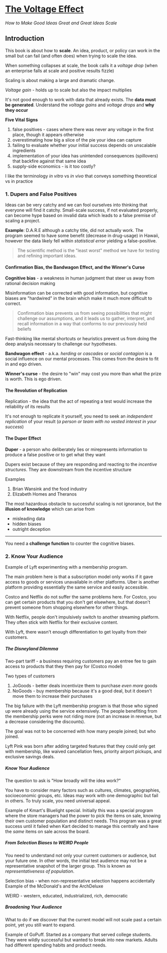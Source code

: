 # [The Voltage Effect](https://www.amazon.com/Voltage-Effect-Ideas-Great-Scale/dp/0593239482/)
*How to Make Good Ideas Great and Great Ideas Scale*

## Introduction

This book is about how to **scale**.  An idea, product, or policy can work in the small but can fail (and often does) when trying to scale the idea.  

When something collapses at scale, the book calls it a *voltage drop* (when an enterprise falls at scale and positive results fizzle)

Scaling is about making a large and dramatic change.

*Voltage gain* - holds up to scale but also the impact multiplies

It's not good enough to work with data that already exists.  The **data must be generated**.  Understand the *voltage gains* and *voltage drops* and **why they occur**

**Five Vital Signs**
1. false positives - cases where there was never any voltage in the first place, though it appears otherwise
2. overestimating how big a slice of the pie your idea can capture
3. failing to evaluate whether your initial success depends on unscalable ingredients
4. implementation of your idea has unintended consequences (spillovers) that backfire against that same idea
5. supply-side economics - is it too costly?

I like the terminology *in vitro* vs *in vivo* that conveys something theoretical vs in practice

### 1. Dupers and False Positives

Ideas can be very catchy and we can fool ourselves into thinking that everyone will find it catchy.  Small-scale success, if not evaluated properly, can become hype based on invalid data which leads to a false premise of scaling a project.

**Example**: D.A.R.E although a catchy title, did not actually work.  The program seemed to have some benefit (decrease in drug-usage) in Hawaii, however the data likely fell within *statistical error* yielding a false-positive.  

> The scientific method is the "least worst" method we have for testing and refining important ideas.  

#### Confirmation Bias, the Bandwagon Effect, and the Winner's Curse

**Cognitive bias** - a weakness in human judgment that steer us away from rational decision making

Misinformation can be corrected with good information, but cognitive biases are "hardwired" in the brain which make it much more difficult to correct.

> Confirmation bias prevents us from seeing possibilities that might challenge our assumptions, and it leads us to gather, interpret, and recall information in a way that conforms to our previously held beliefs

Fast-thinking like mental shortcuts or heuristics prevent us from doing the deep analysis necessary to challenge our hypotheses.

**Bandwagon effect** - a.k.a. *herding* or *cascades* or *social contagion* is a social influence on our mental processes.  This comes from the desire to fit in and ego driven.

**Winner's curse** - the desire to "win" may cost you more than what the prize is worth.  This is ego driven.

#### The Revolution of Replication

Replication - the idea that the act of repeating a test would increase the reliability of its results

It's not enough to replicate it yourself, you need to seek an *independent replication* of your result (*a person or team with no vested interest in your success*)

#### The Duper Effect

**Duper** - a person who deliberately lies or mirepresents information to produce a false positive or to get what they want

Dupers exist because of they are responding and reacting to the *incentive structures*.  They are downstream from the incentive structure

Examples
1. Brian Wansink and the food industry
2. Elizabeth Homes and Theranos


The most hazardous obstacle to successful scaling is not ignorance, but the **illusion of knowledge** which can arise from
- misleading data
- hidden biases
- outright deception

---

You need a **challenge function** to counter the cognitive biases.


### 2. Know Your Audience

Example of Lyft experimenting with a membership program.  

The main problem here is that a subscription model only works if it gave access to goods or services unavailable in other platforms.  Uber is another platform providing essentially the same service and easily accessible.

Costco and Netflix do not suffer the same problems here.  For Costco, you can get certain products that you don't get elsewhere, but that doesn't prevent someone from shopping elsewhere for other things.

With Netflix, people don't impulsively switch to another streaming platform.  They often stick with Netflix for their exclusive content.

With Lyft, there wasn't enough differentiation to get loyalty from their customers.

##### The Disneyland Dilemma

Two-part tariff - a business requiring customers pay an entree fee to gain access to products that they then pay for (Costco model)

Two types of customers
1. JoGoods - better deals incentivize them to purchase *even more* goods
2. NoGoods - buy membership because it's a good deal, but it doesn't move them to increase their purchases

The big failure with the Lyft membership program is that those who signed up were already using the service extensively.  The people benefiting from the membership perks were not riding more (not an increase in revenue, but a decrease considering the discounts).

The goal was not to be concerned with how many people joined; but who joined.  

Lyft Pink was born after adding targeted features that they could only get with membership, like waived cancellation fees, priority airport pickups, and exclusive savings deals.

##### Know Your Audience

The question to ask is "How broadly will the idea work?"

You have to consider many factors such as cultures, climates, geographies, socioeconomic groups, etc.  Ideas may work with one demographic but fail in others.  To truly scale, you need universal appeal.

Example of Kmart's Bluelight special.  Initially this was a special program where the store managers had the power to pick the items on sale, knowing their own customer population and distinct needs.  This program was a great success until it failed when Kart decided to manage this centrally and have the *same* items on sale across the board.

##### From Selection Biases to WEIRD People

You need to understand not only your current customers or audience, but your future one.  In other words, the initial test audience may not be a representative snapshot of the larger group.  This is known as *representativeness of population*.

Selection bias - when non-representative selection happens accidentally
Example of the McDonald's and the ArchDeluxe

WEIRD - western, educated, industrialized, rich, democratic

##### Broadening Your Audience

What to do if we discover that the current model will not scale past a certain point, yet you still want to expand.

Example of GoPuff.  Started as a company that served college students.  They were wildly successful but wanted to break into new markets.  Adults had different spending habits and product needs.
